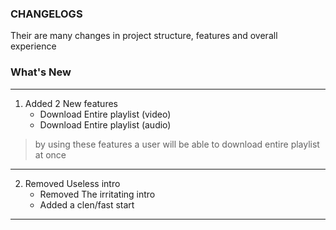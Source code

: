 ### CHANGELOGS 

Their are many changes in project structure, features and overall experience 

### What's New
---
1. Added 2 New features 
    - Download Entire playlist (video)
    - Download Entire playlist (audio)

> by using these features a user will be able to download entire playlist at once

---

2. Removed Useless intro
   - Removed The irritating intro
   - Added a clen/fast start
---  
